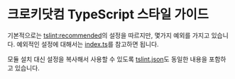 # 크로키닷컴 TypeScript 스타일 가이드

기본적으로는 [tslint:recommended](https://github.com/palantir/tslint/blob/master/src/configs/recommended.ts)의
설정을 따르지만, 몇가지 예외를 가지고 있습니다.
예외적인 설정에 대해서는 [index.ts](index.ts)를 참고하면 됩니다.

모듈 설치 대신 설정을 복사해서 사용할 수 있도록 [tslint.json](tslint.json)도 동일한 내용을 포함하고 있습니다.
